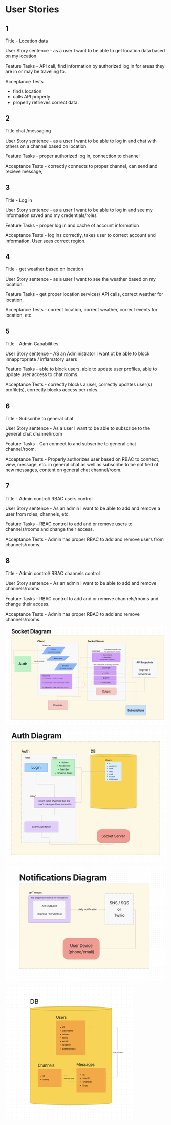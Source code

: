 # User Stories

## 1

Title - Location data

User Story sentence -  as a user I want to be able to get location data based on my location

Feature Tasks - API call, find information by authorized log in for areas they are in or may be traveling to.

Acceptance Tests

* finds location
* calls API properly
* properly retrieves correct data.

## 2

Title chat /messaging

User Story sentence - as a user I want to be able to log in and chat with others on a channel based on location.

Feature Tasks - proper authorized log in, connection to channel

Acceptance Tests - correctly connects to proper channel, can send and recieve message,

## 3

Title - Log in

User Story sentence - as a user I want to be able to log in and see my information saved and my credentials/roles

Feature Tasks - proper log in and cache of account information

Acceptance Tests - log ins correctly, takes user to correct account and information. User sees correct region.

## 4

Title - get weather based on location

User Story sentence - as a user I want to see the weather based on my location.

Feature Tasks - get proper location services/ API calls, correct weather for location.

Acceptance Tests - correct location, correct weather, correct events for location, etc.

## 5

Title - Admin Capabilities

User Story sentence - AS an Administrator I want ot be able to block innappropriate / inflamatory users

Feature Tasks - able to block users, able to update user profiles, able to update user access to chat rooms.

Acceptance Tests - correctly blocks a user, correctly updates user(s) profile(s), correctly blocks access per roles.

## 6

Title - Subscribe to general chat

User Story sentence - As a user I want to be able to subscribe to the general chat channel/room

Feature Tasks - Can connect to and subscribe to general chat channel/room.

Acceptance Tests - Properly authorizes user based on RBAC to connect, view, message, etc. in general chat as well as subscribe to be notified of new messages, content on general chat channel/room.

## 7

Title - Admin control/ RBAC users control

User Story sentence - As an admin I want to be able to add and remove a user from roles, channels, etc.

Feature Tasks - RBAC control to add and or remove users to channels/rooms and change their access.

Acceptance Tests - Admin has proper RBAC to add and remove users from channels/rooms.

## 8

Title - Admin control/ RBAC channels control

User Story sentence - As an admin I want to be able to add and remove channels/rooms

Feature Tasks - RBAC control to add and or remove channels/rooms and change their access.

Acceptance Tests - Admin has proper RBAC to add and remove channels/rooms.

![Socket Diagram](./assets/client_server_diagram.png)

![Auth Diagram](./assets/auth_diagram.png)

![Notification Diagram](./assets/notifications_diagram.png)

![Database Schema](./assets/database_schema.png)
